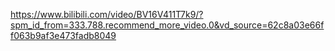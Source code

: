 https://www.bilibili.com/video/BV16V411T7k9/?spm_id_from=333.788.recommend_more_video.0&vd_source=62c8a03e66ff063b9af3e473fadb8049